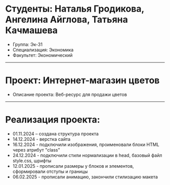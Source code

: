 # Студенты: Наталья Гродикова, Ангелина Айглова, Татьяна Качмашева
- Группа: Эк-31
- Специализация: Экономика
- Факультет: Экономический
---
# Проект: Интернет-магазин цветов
- Описание проекта: Веб-ресурс для продажи цветов
---
# Реализация проекта:
- 01.11.2024 – создана структура проекта
- 14.12.2024 - верстка сайта
- 16.12.2024 - подключили изображения, проименовали блоки HTML через атрибут "class"
- 24.12.2024 - подключили стили нормализации в head, базовый файл style.css, шрифты
- 12.01.2025 - прописали размеры у блоков и элементов, сформировали отступы и границы
- 06.02.2025 - прописали анимацию, закончили стилизацию макета
